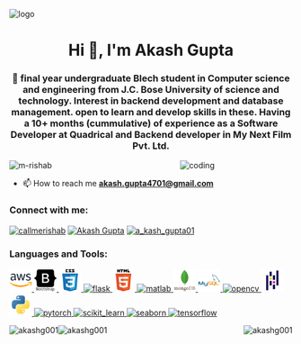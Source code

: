 ![logo](Logo.png)
<h1 align="center">Hi 👋, I'm Akash Gupta</h1>
<h3 align="center">🔭 final year undergraduate Blech student in Computer science and engineering from J.C. Bose University of science and technology. Interest in backend development and database management. open to learn and develop skills in these. Having a 10+ months (cummulative) of experience as a Software Developer at Quadrical and Backend developer in My Next Film Pvt. Ltd.</h3>

<img align="right" alt="coding" width="200" src="https://media.giphy.com/media/LaVp0AyqR5bGsC5Cbm/giphy.gif">

<p align="left"> <img src="https://komarev.com/ghpvc/?username=m-rishab&label=Profile%20views&color=0e75b6&style=flat" alt="m-rishab" /> </p>

- 📫 How to reach me **akash.gupta4701@gmail.com**

<h3 align="left">Connect with me:</h3>
<p align="left">
<a href="https://twitter.com/Akashg0407" target="blank"><img align="center" src="https://raw.githubusercontent.com/rahuldkjain/github-profile-readme-generator/master/src/images/icons/Social/twitter.svg" alt="callmerishab" height="30" width="40" /></a>
<a href="https://www.linkedin.com/in/akash-gupta4701/" target="blank"><img align="center" src="https://raw.githubusercontent.com/rahuldkjain/github-profile-readme-generator/master/src/images/icons/Social/linked-in-alt.svg" alt="Akash Gupta" height="30" width="40" /></a>
<a href="https://www.instagram.com/a_kash_gupta01/" target="blank"><img align="center" src="https://cdn.jsdelivr.net/npm/simple-icons@3.0.1/icons/instagram.svg" alt="a_kash_gupta01" height="30" width="40" /></a>
</p>

<h3 align="left">Languages and Tools:</h3>
<p align="left"> <a href="https://aws.amazon.com" target="_blank" rel="noreferrer"> <img src="https://raw.githubusercontent.com/devicons/devicon/master/icons/amazonwebservices/amazonwebservices-original-wordmark.svg" alt="aws" width="40" height="40"/> </a> <a href="https://getbootstrap.com" target="_blank" rel="noreferrer"> <img src="https://raw.githubusercontent.com/devicons/devicon/master/icons/bootstrap/bootstrap-plain-wordmark.svg" alt="bootstrap" width="40" height="40"/> </a> <a href="https://www.w3schools.com/css/" target="_blank" rel="noreferrer"> <img src="https://raw.githubusercontent.com/devicons/devicon/master/icons/css3/css3-original-wordmark.svg" alt="css3" width="40" height="40"/> </a> <a href="https://flask.palletsprojects.com/" target="_blank" rel="noreferrer"> <img src="https://www.vectorlogo.zone/logos/pocoo_flask/pocoo_flask-icon.svg" alt="flask" width="40" height="40"/> </a> <a href="https://www.w3.org/html/" target="_blank" rel="noreferrer"> <img src="https://raw.githubusercontent.com/devicons/devicon/master/icons/html5/html5-original-wordmark.svg" alt="html5" width="40" height="40"/> </a> <a href="https://www.mathworks.com/" target="_blank" rel="noreferrer"> <img src="https://upload.wikimedia.org/wikipedia/commons/2/21/Matlab_Logo.png" alt="matlab" width="40" height="40"/> </a> <a href="https://www.mongodb.com/" target="_blank" rel="noreferrer"> <img src="https://raw.githubusercontent.com/devicons/devicon/master/icons/mongodb/mongodb-original-wordmark.svg" alt="mongodb" width="40" height="40"/> </a> <a href="https://www.mysql.com/" target="_blank" rel="noreferrer"> <img src="https://raw.githubusercontent.com/devicons/devicon/master/icons/mysql/mysql-original-wordmark.svg" alt="mysql" width="40" height="40"/> </a> <a href="https://opencv.org/" target="_blank" rel="noreferrer"> <img src="https://www.vectorlogo.zone/logos/opencv/opencv-icon.svg" alt="opencv" width="40" height="40"/> </a> <a href="https://pandas.pydata.org/" target="_blank" rel="noreferrer"> <img src="https://raw.githubusercontent.com/devicons/devicon/2ae2a900d2f041da66e950e4d48052658d850630/icons/pandas/pandas-original.svg" alt="pandas" width="40" height="40"/> </a> <a href="https://www.python.org" target="_blank" rel="noreferrer"> <img src="https://raw.githubusercontent.com/devicons/devicon/master/icons/python/python-original.svg" alt="python" width="40" height="40"/> </a> <a href="https://pytorch.org/" target="_blank" rel="noreferrer"> <img src="https://www.vectorlogo.zone/logos/pytorch/pytorch-icon.svg" alt="pytorch" width="40" height="40"/> </a> <a href="https://scikit-learn.org/" target="_blank" rel="noreferrer"> <img src="https://upload.wikimedia.org/wikipedia/commons/0/05/Scikit_learn_logo_small.svg" alt="scikit_learn" width="40" height="40"/> </a> <a href="https://seaborn.pydata.org/" target="_blank" rel="noreferrer"> <img src="https://seaborn.pydata.org/_images/logo-mark-lightbg.svg" alt="seaborn" width="40" height="40"/> </a> <a href="https://www.tensorflow.org" target="_blank" rel="noreferrer"> <img src="https://www.vectorlogo.zone/logos/tensorflow/tensorflow-icon.svg" alt="tensorflow" width="40" height="40"/> </a> </p>

<p><img align="left" src="https://github-readme-stats.vercel.app/api/top-langs?username=akashg001&show_icons=true&locale=en&layout=compact" alt="akashg001" /></p>

<p><img align="right" src="https://github-readme-stats.vercel.app/api?username=akashg001&show_icons=true&locale=en" alt="akashg001" /></p>

<p><img align="centre" src="https://github-readme-streak-stats.herokuapp.com/?user=akashg001&" alt="akashg001" /></p>
